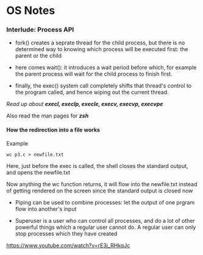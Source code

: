 # OS Notes

### Interlude: Process API

- fork() creates a seprate thread for the child process, but there is no determined way to knowing which process will be executed first: the parent or the child

- here comes wait(): it introduces a wait period before which, for example the parent process will wait for the child process to finish first.

- finally, the exec() system call completely shifts that thread's control to the program called, and hence wiping out the current thread.

*Read up about **execl, execlp, execle, execv, execvp, execvpe***

Also read the man pages for ***zsh***

#### How the redirection into a file works

Example
```
wc p3.c > newfile.txt
```

Here, just before the exec is called, the shell closes the standard output, and opens the newfile.txt

Now anything the wc function returns, it will flow into the newfile.txt instead of getting rendered on the screen since the standard output is closed now

- Piping can be used to combine processes: let the output of one prgram flow into another's input

- Superuser is a user who can control all processes, and do a lot of other powerful things which a regular user cannot do. A regular user can only stop processes which they have created


https://www.youtube.com/watch?v=rE3j_RHkqJc